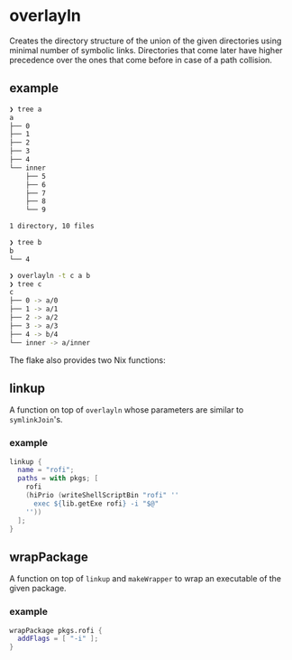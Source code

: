 # overlayln
Creates the directory structure of the union of the given directories using
minimal number of symbolic links. Directories that come later have higher
precedence over the ones that come before in case of a path collision.

## example
``` bash
❯ tree a
a
├── 0
├── 1
├── 2
├── 3
├── 4
└── inner
    ├── 5
    ├── 6
    ├── 7
    ├── 8
    └── 9

1 directory, 10 files

❯ tree b
b
└── 4

❯ overlayln -t c a b
❯ tree c
c
├── 0 -> a/0
├── 1 -> a/1
├── 2 -> a/2
├── 3 -> a/3
├── 4 -> b/4
└── inner -> a/inner
```

The flake also provides two Nix functions:
## linkup
A function on top of `overlayln` whose parameters are similar to
`symlinkJoin`'s.

### example
``` nix
linkup {
  name = "rofi";
  paths = with pkgs; [
    rofi
    (hiPrio (writeShellScriptBin "rofi" ''
      exec ${lib.getExe rofi} -i "$@"
    ''))
  ];
}
```

## wrapPackage
A function on top of `linkup` and `makeWrapper` to wrap an executable of the
given package.

### example
``` nix
wrapPackage pkgs.rofi {
  addFlags = [ "-i" ];
}
```
